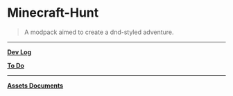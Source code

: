 # Minecraft-Hunt

> A modpack aimed to create a dnd-styled adventure.

---
[**Dev Log**](https://github.com/M1hono/Minecraft-Hunt/blob/main/CHANGELOG.md)

[**To Do**](https://github.com/M1hono/Minecraft-Hunt/blob/main/DevDocuments.md)

---
[**Assets Documents**](https://github.com/M1hono/Minecraft-Hunt/tree/main/kubejs/documents/assets)